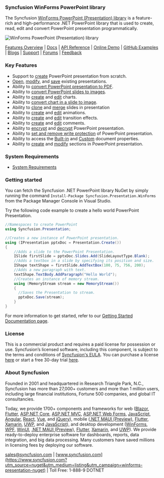### Syncfusion WinForms PowerPoint library
The Syncfusion [WinForms PowerPoint (Presentation) library](https://www.syncfusion.com/powerpoint-framework/net?utm_source=nuget&utm_medium=listing&utm_campaign=winforms-presentation-nuget) is a feature-rich and high-performance .NET PowerPoint library that is used to create, read, edit and convert PowerPoint presentation programmatically. 

![WinForms PowerPoint (Presentation) library](https://cdn.syncfusion.com/nuget-readme/fileformats/net-powerpoint-library.png)

[Features Overview](https://www.syncfusion.com/powerpoint-framework/net/powerpoint-library?utm_source=nuget&utm_medium=listing&utm_campaign=winforms-presentation-nuget) | [Docs](https://help.syncfusion.com/file-formats/presentation/overview?utm_source=nuget&utm_medium=listing&utm_campaign=winforms-presentation-nuget) | [API Reference](https://help.syncfusion.com/cr/file-formats/Syncfusion.Presentation.html?utm_source=nuget&utm_medium=listing&utm_campaign=winforms-presentation-nuget) | [Online Demo](https://ej2.syncfusion.com/aspnetmvc/Presentation/Default?utm_source=nuget&utm_medium=listing&utm_campaign=winforms-presentation-nuget#/bootstrap5) | [GitHub Examples](https://github.com/syncfusion/winforms-demos/tree/master/presentation?utm_source=nuget&utm_medium=listing&utm_campaign=winforms-presentation-nuget) | [Blogs](https://www.syncfusion.com/blogs/?s=presentation?utm_source=nuget&utm_medium=listing&utm_campaign=winforms-presentation-nuget) | [Support](https://www.syncfusion.com/support/directtrac/incidents/newincident?utm_source=nuget&utm_medium=listing&utm_campaign=winforms-presentation-nuget) | [Forums](https://www.syncfusion.com/forums/windowsforms?utm_source=nuget&utm_medium=listing&utm_campaign=winforms-presentation-nuget) | [Feedback](https://www.syncfusion.com/feedback/winforms?utm_source=nuget&utm_medium=listing&utm_campaign=winforms-presentation-nuget)

### Key Features

* Support to [create](https://help.syncfusion.com/file-formats/presentation/getting-started?utm_source=nuget&utm_medium=listing&utm_campaign=winforms-presentation-nuget#creating-a-simple-powerpoint-presentation-with-basic-elements-from-scratch) PowerPoint presentation from scratch.
* [Open](https://help.syncfusion.com/file-formats/presentation/loading-and-saving-the-presentation?utm_source=nuget&utm_medium=listing&utm_campaign=winforms-presentation-nuget#opening-an-existing-presentation-from-file-system), [modify](https://help.syncfusion.com/file-formats/presentation/working-with-powerpoint-presentation?utm_source=nuget&utm_medium=listing&utm_campaign=winforms-presentation-nuget), and [save](https://help.syncfusion.com/file-formats/presentation/loading-and-saving-the-presentation?utm_source=nuget&utm_medium=listing&utm_campaign=winforms-presentation-nuget#saving-a-powerpoint-presentation-to-file-system) existing presentations.
* Ability to [convert PowerPoint presentation to PDF](https://help.syncfusion.com/file-formats/presentation/presentation-to-pdf?utm_source=nuget&utm_medium=listing&utm_campaign=winforms-presentation-nuget).
* Ability to [convert PowerPoint slides to images](https://help.syncfusion.com/file-formats/presentation/presentation-to-image?utm_source=nuget&utm_medium=listing&utm_campaign=winforms-presentation-nuget).
* Ability to [create](https://help.syncfusion.com/file-formats/presentation/working-with-charts?utm_source=nuget&utm_medium=listing&utm_campaign=winforms-presentation-nuget#creating-a-chartfrom-scratch) and [edit](https://help.syncfusion.com/file-formats/presentation/working-with-charts?utm_source=nuget&utm_medium=listing&utm_campaign=winforms-presentation-nuget#editing-the-chart-data) charts.
* Ability to [convert chart in a slide to image](https://help.syncfusion.com/file-formats/presentation/working-with-charts?utm_source=nuget&utm_medium=listing&utm_campaign=winforms-presentation-nuget#chart-to-image-conversion).
* Ability to [clone](https://help.syncfusion.com/file-formats/presentation/working-with-slide?utm_source=nuget&utm_medium=listing&utm_campaign=winforms-presentation-nuget#cloning-slide) and [merge](https://help.syncfusion.com/file-formats/presentation/working-with-slide?utm_source=nuget&utm_medium=listing&utm_campaign=winforms-presentation-nuget#merging-slide) slides in presentation
* Ability to [create](https://help.syncfusion.com/file-formats/presentation/working-with-animation?utm_source=nuget&utm_medium=listing&utm_campaign=winforms-presentation-nuget) and [edit](https://help.syncfusion.com/file-formats/presentation/working-with-animation?utm_source=nuget&utm_medium=listing&utm_campaign=winforms-presentation-nuget#edit-existing-animation-effect) animations.
* Ability to [create](https://help.syncfusion.com/file-formats/presentation/create-edit-slide-transitions-in-powerpoint-presentation-slides-cs-vb-net?utm_source=nuget&utm_medium=listing&utm_campaign=winforms-presentation-nuget#set-a-transition-effect-to-a-powerpoint-slide) and [edit](https://help.syncfusion.com/file-formats/presentation/create-edit-slide-transitions-in-powerpoint-presentation-slides-cs-vb-net?utm_source=nuget&utm_medium=listing&utm_campaign=winforms-presentation-nuget#modify-a-transition-effect-applied-to-a-powerpoint-slide) transition effects.
* Ability to [create](https://help.syncfusion.com/file-formats/presentation/comments?utm_source=nuget&utm_medium=listing&utm_campaign=winforms-presentation-nuget#adding-a-comment) and [edit](https://help.syncfusion.com/file-formats/presentation/comments?utm_source=nuget&utm_medium=listing&utm_campaign=winforms-presentation-nuget#modifying-the-comment) comments.
* Ability to [encrypt](https://help.syncfusion.com/file-formats/presentation/security?utm_source=nuget&utm_medium=listing&utm_campaign=winforms-presentation-nuget#encrypting-with-password) and [decrypt](https://help.syncfusion.com/file-formats/presentation/security?utm_source=nuget&utm_medium=listing&utm_campaign=winforms-presentation-nuget#decrypting-the-powerpoint-presentation) PowerPoint presentation.
* Ability to [set and remove write protection](https://help.syncfusion.com/file-formats/presentation/security?utm_source=nuget&utm_medium=listing&utm_campaign=winforms-presentation-nuget#write-protection) of PowerPoint presentation.
* Ability to access the [Built-in](https://help.syncfusion.com/file-formats/presentation/working-with-powerpoint-presentation?utm_source=nuget&utm_medium=listing&utm_campaign=winforms-presentation-nuget#working-with-powerpoint-presentation-properties) and [Custom](https://help.syncfusion.com/file-formats/presentation/working-with-powerpoint-presentation?utm_source=nuget&utm_medium=listing&utm_campaign=winforms-presentation-nuget#custom-document-properties) document properties.
* Ability to [create](https://help.syncfusion.com/file-formats/presentation/working-with-sections?utm_source=nuget&utm_medium=listing&utm_campaign=winforms-presentation-nuget#creating-a-section) and [modify](https://help.syncfusion.com/file-formats/presentation/working-with-sections?utm_source=nuget&utm_medium=listing&utm_campaign=winforms-presentation-nuget) sections in PowerPoint presentation.

### System Requirements

* [System Requirements](https://help.syncfusion.com/file-formats/installation-and-upgrade/system-requirements?utm_source=nuget&utm_medium=listing&utm_campaign=winforms-presentation-nuget)

### Getting started
You can fetch the Syncfusion .NET PowerPoint library NuGet by simply running the command `Install-Package Syncfusion.Presentation.WinForms` from the Package Manager Console in Visual Studio.

Try the following code example to create a hello world PowerPoint Presentation.

```csharp
//Namespaces to create PowerPoint
using Syncfusion.Presentation;

//Creates a new instance of PowerPoint presentation.
using (IPresentation pptxDoc = Presentation.Create())
{
	//Adds a slide to the PowerPoint Presentation.
	ISlide firstSlide = pptxDoc.Slides.Add(SlideLayoutType.Blank);
	//Adds a textbox in a slide by specifying its position and size.
	IShape textShape = firstSlide.AddTextBox(100, 75, 756, 200);
	//Adds a new paragraph with text.
	textShape.TextBody.AddParagraph("Hello World");
	//Creates an instance of memory stream.
	using (MemoryStream stream = new MemoryStream())
	{
	  //Saves the Presentation to stream.
	  pptxDoc.Save(stream);
	}
}
```
For more information to get started, refer to our [Getting Started Documentation page](https://help.syncfusion.com/file-formats/presentation/create-read-edit-powerpoint-files-in-windows-forms?utm_source=nuget&utm_medium=listing&utm_campaign=winforms-presentation-nuget).

### License

This is a commercial product and requires a paid license for possession or use. Syncfusion’s licensed software, including this component, is subject to the terms and conditions of [Syncfusion's EULA](https://www.syncfusion.com/eula/es/?utm_source=nuget&utm_medium=listing&utm_campaign=winforms-presentation-nuget). You can purchase a license [here](https://www.syncfusion.com/sales/products?utm_source=nuget&utm_medium=listing&utm_campaign=winforms-presentation-nuget) or start a free 30-day trial [here](https://www.syncfusion.com/account/manage-trials/start-trials?utm_source=nuget&utm_medium=listing&utm_campaign=winforms-presentation-nuget).

### About Syncfusion

Founded in 2001 and headquartered in Research Triangle Park, N.C., Syncfusion has more than 27,000+ customers and more than 1 million users, including large financial institutions, Fortune 500 companies, and global IT consultancies.
 
Today, we provide 1700+ components and frameworks for web ([Blazor](https://www.syncfusion.com/blazor-components?utm_source=nuget&utm_medium=listing&utm_campaign=winforms-presentation-nuget), [Flutter](https://www.syncfusion.com/flutter-widgets?utm_source=nuget&utm_medium=listing&utm_campaign=winforms-presentation-nuget), [ASP.NET Core](https://www.syncfusion.com/aspnet-core-ui-controls?utm_source=nuget&utm_medium=listing&utm_campaign=winforms-presentation-nuget), [ASP.NET MVC](https://www.syncfusion.com/aspnet-mvc-ui-controls?utm_source=nuget&utm_medium=listing&utm_campaign=winforms-presentation-nuget), [ASP.NET Web Forms](https://www.syncfusion.com/jquery/aspnet-webforms-ui-controls?utm_source=nuget&utm_medium=listing&utm_campaign=winforms-presentation-nuget), [JavaScript](https://www.syncfusion.com/javascript-ui-controls?utm_source=nuget&utm_medium=listing&utm_campaign=winforms-presentation-nuget), [Angular](https://www.syncfusion.com/angular-ui-components?utm_source=nuget&utm_medium=listing&utm_campaign=winforms-presentation-nuget), [React](https://www.syncfusion.com/react-ui-components?utm_source=nuget&utm_medium=listing&utm_campaign=winforms-presentation-nuget), [Vue](https://www.syncfusion.com/vue-ui-components?utm_source=nuget&utm_medium=listing&utm_campaign=winforms-presentation-nuget), and [jQuery](https://www.syncfusion.com/jquery-ui-widgets?utm_source=nuget&utm_medium=listing&utm_campaign=winforms-presentation-nuget)), mobile ([.NET MAUI (Preview)](https://www.syncfusion.com/maui-controls?utm_source=nuget&utm_medium=listing&utm_campaign=winforms-presentation-nuget), [Flutter](https://www.syncfusion.com/flutter-widgets?utm_source=nuget&utm_medium=listing&utm_campaign=winforms-presentation-nuget), [Xamarin](https://www.syncfusion.com/xamarin-ui-controls?utm_source=nuget&utm_medium=listing&utm_campaign=winforms-presentation-nuget), [UWP](https://www.syncfusion.com/uwp-ui-controls?utm_source=nuget&utm_medium=listing&utm_campaign=winforms-presentation-nuget), and [JavaScript](https://www.syncfusion.com/javascript-ui-controls?utm_source=nuget&utm_medium=listing&utm_campaign=winforms-presentation-nuget)), and desktop development ([WinForms](https://www.syncfusion.com/winforms-ui-controls?utm_source=nuget&utm_medium=listing&utm_campaign=winforms-presentation-nuget), [WPF](https://www.syncfusion.com/wpf-controls?utm_source=nuget&utm_medium=listing&utm_campaign=winforms-presentation-nuget), [WinUI](https://www.syncfusion.com/winui-controls?utm_source=nuget&utm_medium=listing&utm_campaign=winforms-presentation-nuget), [.NET MAUI (Preview)](https://www.syncfusion.com/maui-controls?utm_source=nuget&utm_medium=listing&utm_campaign=winforms-presentation-nuget), [Flutter](https://www.syncfusion.com/flutter-widgets?utm_source=nuget&utm_medium=listing&utm_campaign=winforms-presentation-nuget), [Xamarin](https://www.syncfusion.com/xamarin-ui-controls?utm_source=nuget&utm_medium=listing&utm_campaign=winforms-presentation-nuget), and [UWP](https://www.syncfusion.com/uwp-ui-controls?utm_source=nuget&utm_medium=listing&utm_campaign=winforms-presentation-nuget)). We provide ready-to-deploy enterprise software for dashboards, reports, data integration, and big data processing. Many customers have saved millions in licensing fees by deploying our software.

[sales@syncfusion.com](mailto:sales@syncfusion.com?Subject=Syncfusion%20WinForms%20Presentation-%20NuGet) | [www.syncfusion.com](https://www.syncfusion.com?utm_source=nuget&utm_medium=listing&utm_campaign=winforms-presentation-nuget) | Toll Free: 1-888-9 DOTNET